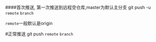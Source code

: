 ####首次推送, 第一次推送到远程空仓库,master为默认主分支
git push -u `remote` `branch`

`remote`一般默认是origin

#正常推送
git push `remote` `branch`

